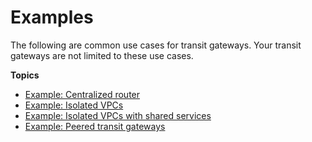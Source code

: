 # Examples<a name="TGW_Scenarios"></a>

The following are common use cases for transit gateways\. Your transit gateways are not limited to these use cases\.

**Topics**
+ [Example: Centralized router](transit-gateway-centralized-router.md)
+ [Example: Isolated VPCs](transit-gateway-isolated.md)
+ [Example: Isolated VPCs with shared services](transit-gateway-isolated-shared.md)
+ [Example: Peered transit gateways](transit-gateway-peering-scenario.md)